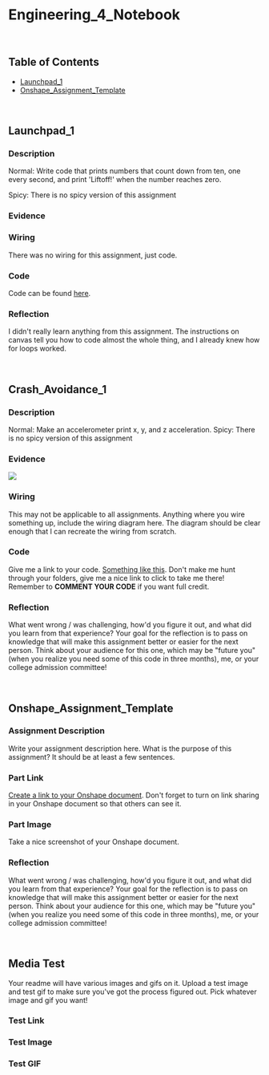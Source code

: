 # Engineering_4_Notebook

&nbsp;

## Table of Contents
* [Launchpad_1](#Launchpad_1)
* [Onshape_Assignment_Template](#onshape_assignment_template)

&nbsp;
## Launchpad_1

### Description

Normal: Write code that prints numbers that count down from ten, one every second, and print 'Liftoff!' when the number reaches zero.

Spicy: There is no spicy version of this assignment

### Evidence 

[](https://github.com/rfranck89/Engineering_4_Notebook/blob/main/images/Countdown1.gif)

### Wiring

There was no wiring for this assignment, just code.

### Code
Code can be found [here](https://github.com/rfranck89/Engineering_4_Notebook/blob/main/raspberry-pi/countdown.py).
### Reflection

I didn't really learn anything from this assignment. The instructions on canvas tell you how to code almost the whole thing, and I already knew how for loops worked.

&nbsp;

## Crash_Avoidance_1

### Description

Normal: Make an accelerometer print x, y, and z acceleration.
Spicy: There is no spicy version of this assignment

### Evidence 

 ![](https://github.com/Engineering_4_Notebook/My_Project.gif)

### Wiring

This may not be applicable to all assignments. Anything where you wire something up, include the wiring diagram here. The diagram should be clear enough that I can recreate the wiring from scratch. 

### Code
Give me a link to your code. [Something like this](https://github.com/millerm22/Engineering_4_Notebook/blob/main/Raspberry_Pi/hello_world.py). Don't make me hunt through your folders, give me a nice link to click to take me there! Remember to **COMMENT YOUR CODE** if you want full credit. 

### Reflection

What went wrong / was challenging, how'd you figure it out, and what did you learn from that experience? Your goal for the reflection is to pass on knowledge that will make this assignment better or easier for the next person. Think about your audience for this one, which may be "future you" (when you realize you need some of this code in three months), me, or your college admission committee!

&nbsp;
## Onshape_Assignment_Template

### Assignment Description

Write your assignment description here. What is the purpose of this assignment? It should be at least a few sentences.

### Part Link 

[Create a link to your Onshape document](https://cvilleschools.onshape.com/documents/003e413cee57f7ccccaa15c2/w/ea71050bb283bf3bf088c96c/e/c85ae532263d3b551e1795d0?renderMode=0&uiState=62d9b9d7883c4f335ec42021). Don't forget to turn on link sharing in your Onshape document so that others can see it. 

### Part Image

Take a nice screenshot of your Onshape document. 

### Reflection

What went wrong / was challenging, how'd you figure it out, and what did you learn from that experience? Your goal for the reflection is to pass on knowledge that will make this assignment better or easier for the next person. Think about your audience for this one, which may be "future you" (when you realize you need some of this code in three months), me, or your college admission committee!

&nbsp;

## Media Test

Your readme will have various images and gifs on it. Upload a test image and test gif to make sure you've got the process figured out. Pick whatever image and gif you want!

### Test Link

### Test Image

### Test GIF
